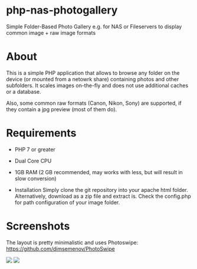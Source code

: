 # php-nas-photogallery
Simple Folder-Based Photo Gallery e.g. for NAS or Fileservers to display common image + raw image formats

# About
This is a simple PHP application that allows to browse any folder on the device (or mounted from a netowrk share) containing photos and other subfolders.
It scales images on-the-fly and does not use additional caches or a database.

Also, some common raw formats (Canon, Nikon, Sony) are supported, if they contain a jpg preview (most of them do).

# Requirements
- PHP 7 or greater
- Dual Core CPU
- 1GB RAM (2 GB recommended, may works with less, but will result in slow conversion)

- Installation
Simply clone the git repository into your apache html folder. Alternatively, download as a zip file and extract is.
Check the config.php for path configuration of your image folder.

# Screenshots

The layout is pretty minimalistic and uses Photoswipe: https://github.com/dimsemenov/PhotoSwipe

![](http://torsten-simon.de/pub/photogallery/gallery1.PNG)
![](http://torsten-simon.de/pub/photogallery/gallery2.PNG)
